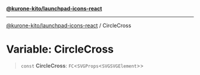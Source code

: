 [**@kurone-kito/launchpad-icons-react**](../README.md)

***

[@kurone-kito/launchpad-icons-react](../globals.md) / CircleCross

# Variable: CircleCross

> `const` **CircleCross**: `FC`\<`SVGProps`\<`SVGSVGElement`\>\>
